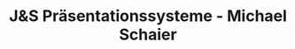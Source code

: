 ---
title: "J&S Präsentationssysteme - Michael Schaier"
url: /weiden-am-see/junds-praesentationssysteme-michael-schaier/
shop: Elektronik
---